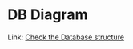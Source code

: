 # DB Diagram

Link: [Check the Database structure](https://dbdiagram.io/d/famlink-689379aadd90d17865c0a9a9)
